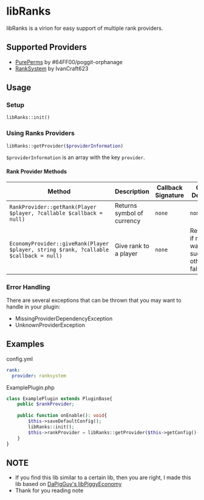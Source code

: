 # libRanks

libRanks is a virion for easy support of multiple rank providers.

## Supported Providers

- [PurePerms](https://poggit.pmmp.io/p/PurePerms) by #64FF00/poggit-orphanage
- [RankSystem](https://poggit.pmmp.io/p/RankSystem) by IvanCraft623

## Usage

### Setup

```php
libRanks::init()
```

### Using Ranks Providers

```php
libRanks::getProvider($providerInformation)
```

`$providerInformation` is an array with the key ```provider```.

#### Rank Provider Methods

| Method                                                                                            | Description                | Callback Signature                                   | Callback Description                                                      |
|---------------------------------------------------------------------------------------------------|----------------------------|------------------------------------------------------|---------------------------------------------------------------------------|
| ```RankProvider::getRank(Player $player, ?callable $callback = null)```                                                  | Returns symbol of currency | `none`                                               | `none`                                                                    |
| ```EconomyProvider::giveRank(Player $player, string $rank, ?callable $callback = null)``` | Give rank to a player     | `none`                    | Returns true if money was given successfully, otherwise false.            |
### Error Handling

There are several exceptions that can be thrown that you may want to handle in your plugin:

* MissingProviderDependencyException
* UnknownProviderException

## Examples

config.yml

```yaml
rank:
  provider: ranksystem
```

ExamplePlugin.php

```php
class ExamplePlugin extends PluginBase{
    public $rankProvider;
    
    public function onEnable(): void{
        $this->saveDefaultConfig();
        libRanks::init();
        $this->rankProvider = libRanks::getProvider($this->getConfig()->get("rank"));
    }
}
```

## NOTE
- If you find this lib similar to a certain lib, then you are right, I made this lib based on <a href="https://github.com/DaPigGuy/libPiggyEconomy">DaPigGuy's libPiggyEconomy</a>
- Thank for you reading note
